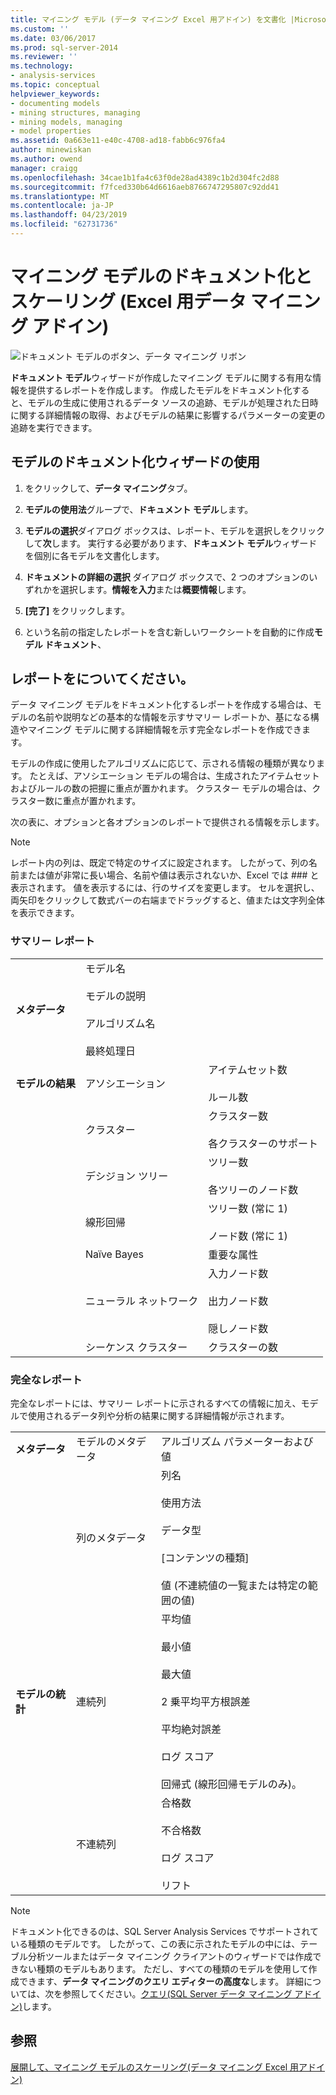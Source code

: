 ```yaml
---
title: マイニング モデル (データ マイニング Excel 用アドイン) を文書化 |Microsoft Docs
ms.custom: ''
ms.date: 03/06/2017
ms.prod: sql-server-2014
ms.reviewer: ''
ms.technology:
- analysis-services
ms.topic: conceptual
helpviewer_keywords:
- documenting models
- mining structures, managing
- mining models, managing
- model properties
ms.assetid: 0a663e11-e40c-4708-ad18-fabb6c976fa4
author: minewiskan
ms.author: owend
manager: craigg
ms.openlocfilehash: 34cae1b1fa4c63f0de28ad4389c1b2d304fc2d88
ms.sourcegitcommit: f7fced330b64d6616aeb8766747295807c92dd41
ms.translationtype: MT
ms.contentlocale: ja-JP
ms.lasthandoff: 04/23/2019
ms.locfileid: "62731736"
---
```

# <a name="documenting-mining-models-data-mining-add-ins-for-excel"></a>マイニング モデルのドキュメント化とスケーリング (Excel 用データ マイニング アドイン)
  ![ドキュメント モデルのボタン、データ マイニング リボン](media/dmc-docmodel.gif "モデルのドキュメント化ボタン、データ マイニング リボン")  
  
 **ドキュメント モデル**ウィザードが作成したマイニング モデルに関する有用な情報を提供するレポートを作成します。 作成したモデルをドキュメント化すると、モデルの生成に使用されるデータ ソースの追跡、モデルが処理された日時に関する詳細情報の取得、およびモデルの結果に影響するパラメーターの変更の追跡を実行できます。  
  
## <a name="using-the-document-model-wizard"></a>モデルのドキュメント化ウィザードの使用  
  
1.  をクリックして、**データ マイニング**タブ。  
  
2.  **モデルの使用法**グループで、**ドキュメント モデル**します。  
  
3.  **モデルの選択**ダイアログ ボックスは、レポート、モデルを選択しをクリックして**次**します。 実行する必要があります、**ドキュメント モデル**ウィザードを個別に各モデルを文書化します。  
  
4.  **ドキュメントの詳細の選択** ダイアログ ボックスで、2 つのオプションのいずれかを選択します。**情報を入力**または**概要情報**します。  
  
5.  **[完了]** をクリックします。  
  
6.  という名前の指定したレポートを含む新しいワークシートを自動的に作成**モデル ドキュメント**、  
  
## <a name="understanding-the-report"></a>レポートをについてください。  
 データ マイニング モデルをドキュメント化するレポートを作成する場合は、モデルの名前や説明などの基本的な情報を示すサマリー レポートか、基になる構造やマイニング モデルに関する詳細情報を示す完全なレポートを作成できます。  
  
 モデルの作成に使用したアルゴリズムに応じて、示される情報の種類が異なります。 たとえば、アソシエーション モデルの場合は、生成されたアイテムセットおよびルールの数の把握に重点が置かれます。 クラスター モデルの場合は、クラスター数に重点が置かれます。  
  
 次の表に、オプションと各オプションのレポートで提供される情報を示します。  
  
> [!NOTE]  
>  レポート内の列は、既定で特定のサイズに設定されます。 したがって、列の名前または値が非常に長い場合、名前や値は表示されないか、Excel では ### と表示されます。 値を表示するには、行のサイズを変更します。 セルを選択し、両矢印をクリックして数式バーの右端までドラッグすると、値または文字列全体を表示できます。  
  
### <a name="summary-report"></a>サマリー レポート  
  
||||  
|-|-|-|  
|**メタデータ**|モデル名<br /><br /> モデルの説明<br /><br /> アルゴリズム名<br /><br /> 最終処理日||  
|**モデルの結果**|アソシエーション|アイテムセット数<br /><br /> ルール数|  
||クラスター|クラスター数<br /><br /> 各クラスターのサポート|  
||デシジョン ツリー|ツリー数<br /><br /> 各ツリーのノード数|  
||線形回帰|ツリー数 (常に 1)<br /><br /> ノード数 (常に 1)|  
||Naïve Bayes|重要な属性|  
||ニューラル ネットワーク|入力ノード数<br /><br /> 出力ノード数<br /><br /> 隠しノード数|  
||シーケンス クラスター|クラスターの数|  
  
### <a name="complete-report"></a>完全なレポート  
 完全なレポートには、サマリー レポートに示されるすべての情報に加え、モデルで使用されるデータ列や分析の結果に関する詳細情報が示されます。  
  
||||  
|-|-|-|  
|**メタデータ**|モデルのメタデータ|アルゴリズム パラメーターおよび値|  
||列のメタデータ|列名<br /><br /> 使用方法<br /><br /> データ型<br /><br /> [コンテンツの種類]<br /><br /> 値 (不連続値の一覧または特定の範囲の値)|  
|**モデルの統計**|連続列|平均値<br /><br /> 最小値<br /><br /> 最大値<br /><br /> 2 乗平均平方根誤差<br /><br /> 平均絶対誤差<br /><br /> ログ スコア<br /><br /> 回帰式 (線形回帰モデルのみ)。|  
||不連続列|合格数<br /><br /> 不合格数<br /><br /> ログ スコア<br /><br /> リフト|  
  
> [!NOTE]  
>  ドキュメント化できるのは、SQL Server Analysis Services でサポートされている種類のモデルです。 したがって、この表に示されたモデルの中には、テーブル分析ツールまたはデータ マイニング クライアントのウィザードでは作成できない種類のモデルもあります。 ただし、すべての種類のモデルを使用して作成できます、**データ マイニングのクエリ エディターの高度な**します。 詳細については、次を参照してください。[クエリ&#40;SQL Server データ マイニング アドイン&#41;](query-sql-server-data-mining-add-ins.md)します。  
  
## <a name="see-also"></a>参照  
 [展開して、マイニング モデルのスケーリング&#40;データ マイニング Excel 用アドイン&#41;](deploying-and-scaling-mining-models-data-mining-add-ins-for-excel.md)  
  
  
